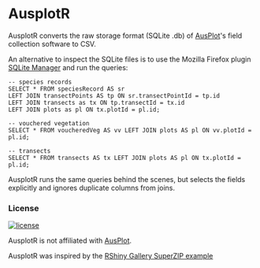 # AusplotR

AusplotR converts the raw storage format (SQLite .db) of [AusPlot](http://www.ausplots.org/)'s 
field collection software to CSV.

An alternative to inspect the SQLite files is to use the Mozilla Firefox plugin
[SQLite Manager](https://addons.mozilla.org/en-US/firefox/addon/sqlite-manager/)
and run the queries:

```
-- species records
SELECT * FROM speciesRecord AS sr
LEFT JOIN transectPoints AS tp ON sr.transectPointId = tp.id
LEFT JOIN transects as tx ON tp.transectId = tx.id
LEFT JOIN plots as pl ON tx.plotId = pl.id;

-- vouchered vegetation
SELECT * FROM voucheredVeg AS vv LEFT JOIN plots AS pl ON vv.plotId = pl.id;

-- transects
SELECT * FROM transects AS tx LEFT JOIN plots AS pl ON tx.plotId = pl.id;
```
AusplotR runs the same queries behind the scenes, but selects the fields 
explicitly and ignores duplicate columns from joins.

### License
[![license](https://i.creativecommons.org/l/by-sa/4.0/88x31.png)](http://creativecommons.org/licenses/by-sa/4.0/)

AusplotR is not affiliated with [AusPlot](http://www.ausplots.org/).

AusplotR was inspired by the [RShiny Gallery SuperZIP example](http://shiny.rstudio.com/gallery/superzip-example.html)
